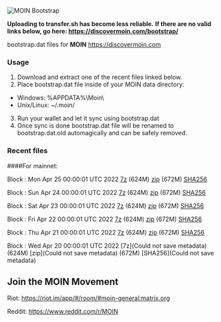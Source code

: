 ![MOIN Bootstrap](https://i.imgur.com/KjM1jMp.jpg)

**Uploading to transfer.sh has become less reliable.**
**If there are no valid links below, go here: https://discovermoin.com/bootstrap/**

bootstrap.dat files for **MOIN** https://discovermoin.com

### Usage

1. Download and extract one of the recent files linked below.
2. Place bootstrap.dat file inside of your MOIN data directory:
 - Windows: %APPDATA%\Moin\
 - Unix/Linux: ~/.moin/
3. Run your wallet and let it sync using bootstrap.dat
4. Once sync is done bootstrap.dat file will be renamed to bootstrap.dat.old automagically and can be safely removed.


### Recent files

####For mainnet:

Block : Mon Apr 25 00:00:01 UTC 2022 [7z](https://transfer.sh/YO5Lm8/bootstrap.dat.20220425.7z) (624M) [zip](https://transfer.sh/8tsWCH/bootstrap.dat.20220425.zip) (672M) [SHA256](https://transfer.sh/wJc20W/sha256.txt)

Block : Sun Apr 24 00:00:01 UTC 2022 [7z](https://transfer.sh/EegBUH/bootstrap.dat.20220424.7z) (624M) [zip](https://transfer.sh/1BsDen/bootstrap.dat.20220424.zip) (672M) [SHA256](https://transfer.sh/v16660/sha256.txt)

Block : Sat Apr 23 00:00:01 UTC 2022 [7z](https://transfer.sh/3vG4Bk/bootstrap.dat.20220423.7z) (624M) [zip](https://transfer.sh/FzJr6P/bootstrap.dat.20220423.zip) (672M) [SHA256](https://transfer.sh/Q2fp33/sha256.txt)

Block : Fri Apr 22 00:00:01 UTC 2022 [7z](https://transfer.sh/DXX9kf/bootstrap.dat.20220422.7z) (624M) [zip](https://transfer.sh/aF8SkI/bootstrap.dat.20220422.zip) (672M) [SHA256](https://transfer.sh/LYncmk/sha256.txt)

Block : Thu Apr 21 00:00:01 UTC 2022 [7z](https://transfer.sh/I3w3MX/bootstrap.dat.20220421.7z) (624M) [zip](https://transfer.sh/T9qJyO/bootstrap.dat.20220421.zip) (672M) [SHA256](https://transfer.sh/uM6UIM/sha256.txt)

Block : Wed Apr 20 00:00:01 UTC 2022 [7z](Could not save metadata) (624M) [zip](Could not save metadata) (672M) [SHA256](Could not save metadata)

## Join the MOIN Movement

Riot: https://riot.im/app/#/room/#moin-general:matrix.org

Reddit: https://www.reddit.com/r/MOIN
